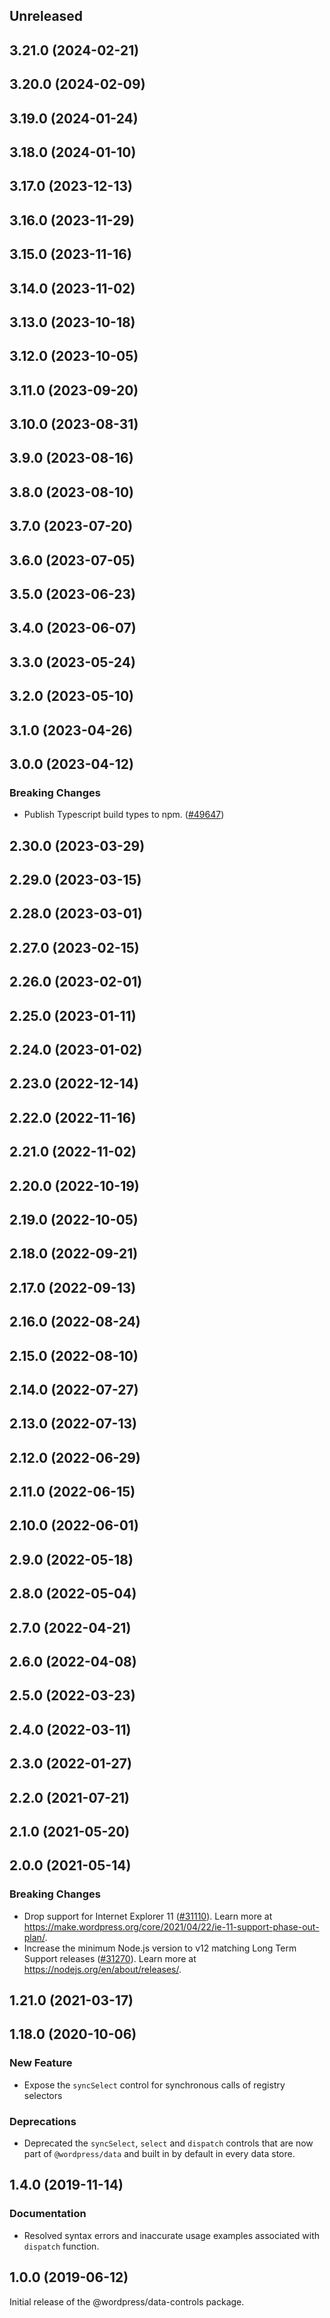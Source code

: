 <!-- Learn how to maintain this file at https://github.com/WordPress/gutenberg/tree/HEAD/packages#maintaining-changelogs. -->

## Unreleased

## 3.21.0 (2024-02-21)

## 3.20.0 (2024-02-09)

## 3.19.0 (2024-01-24)

## 3.18.0 (2024-01-10)

## 3.17.0 (2023-12-13)

## 3.16.0 (2023-11-29)

## 3.15.0 (2023-11-16)

## 3.14.0 (2023-11-02)

## 3.13.0 (2023-10-18)

## 3.12.0 (2023-10-05)

## 3.11.0 (2023-09-20)

## 3.10.0 (2023-08-31)

## 3.9.0 (2023-08-16)

## 3.8.0 (2023-08-10)

## 3.7.0 (2023-07-20)

## 3.6.0 (2023-07-05)

## 3.5.0 (2023-06-23)

## 3.4.0 (2023-06-07)

## 3.3.0 (2023-05-24)

## 3.2.0 (2023-05-10)

## 3.1.0 (2023-04-26)

## 3.0.0 (2023-04-12)

### Breaking Changes

-   Publish Typescript build types to npm. ([#49647](https://github.com/WordPress/gutenberg/pull/49647))

## 2.30.0 (2023-03-29)

## 2.29.0 (2023-03-15)

## 2.28.0 (2023-03-01)

## 2.27.0 (2023-02-15)

## 2.26.0 (2023-02-01)

## 2.25.0 (2023-01-11)

## 2.24.0 (2023-01-02)

## 2.23.0 (2022-12-14)

## 2.22.0 (2022-11-16)

## 2.21.0 (2022-11-02)

## 2.20.0 (2022-10-19)

## 2.19.0 (2022-10-05)

## 2.18.0 (2022-09-21)

## 2.17.0 (2022-09-13)

## 2.16.0 (2022-08-24)

## 2.15.0 (2022-08-10)

## 2.14.0 (2022-07-27)

## 2.13.0 (2022-07-13)

## 2.12.0 (2022-06-29)

## 2.11.0 (2022-06-15)

## 2.10.0 (2022-06-01)

## 2.9.0 (2022-05-18)

## 2.8.0 (2022-05-04)

## 2.7.0 (2022-04-21)

## 2.6.0 (2022-04-08)

## 2.5.0 (2022-03-23)

## 2.4.0 (2022-03-11)

## 2.3.0 (2022-01-27)

## 2.2.0 (2021-07-21)

## 2.1.0 (2021-05-20)

## 2.0.0 (2021-05-14)

### Breaking Changes

-   Drop support for Internet Explorer 11 ([#31110](https://github.com/WordPress/gutenberg/pull/31110)). Learn more at https://make.wordpress.org/core/2021/04/22/ie-11-support-phase-out-plan/.
-   Increase the minimum Node.js version to v12 matching Long Term Support releases ([#31270](https://github.com/WordPress/gutenberg/pull/31270)). Learn more at https://nodejs.org/en/about/releases/.

## 1.21.0 (2021-03-17)

## 1.18.0 (2020-10-06)

### New Feature

-   Expose the `syncSelect` control for synchronous calls of registry selectors

### Deprecations

-   Deprecated the `syncSelect`, `select` and `dispatch` controls that are now part of
    `@wordpress/data` and built in by default in every data store.

## 1.4.0 (2019-11-14)

### Documentation

-   Resolved syntax errors and inaccurate usage examples associated with `dispatch` function.

## 1.0.0 (2019-06-12)

Initial release of the @wordpress/data-controls package.
